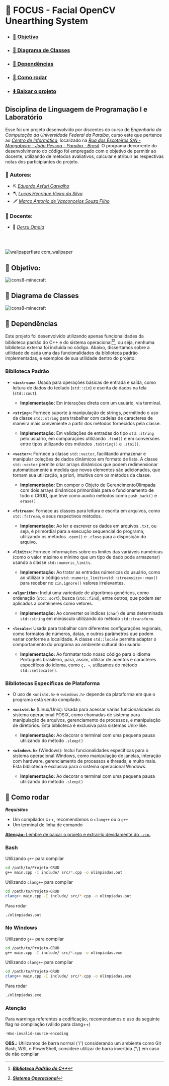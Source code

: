# :gem: FOCUS - Facial OpenCV Unearthing System

- ### [:dart: Objetivo](#dart-objetivo-1)
- ### [:apple: Diagrama de Classes](#handball_person-diagrama-de-classes-1)
- ### [:cut_of_meat: Dependências](#person_fencing-dependências-1)
- ### [:zombie: Como rodar](#bicyclist-como-rodar-1)
- ### [:arrow_down: Baixar o projeto](https://github.com/Asfuri/Projeto-CRUD/archive/refs/heads/main.zip)

<!-- Atualizar links acima -->

## Disciplina de Linguagem de Programação I e Laboratório

Esse foi um projeto desenvolvido por discentes do curso de *Engenharia da Computação da Universidade Federal da Paraíba*, curso este que pertence ao *[Centro de Informática](http://ci.ufpb.br/)*, localizado na *[Rua dos Escoteiros S/N - Mangabeira - João Pessoa - Paraíba - Brasil](https://g.co/kgs/xobLzCE)*. O programa decorrente do desenvolvimento do código foi empregado com o objetivo de permitir ao docente, utilizando de métodos avaliativos, calcular e atribuir as respectivas notas dos participiantes do projeto. 

### :deciduous_tree: Autores:

-  :pick:  *[Eduardo Asfuri Carvalho](https://github.com/Asfuri)*
-  :axe:  *[Lucas Henrique Vieira da Silva](https://github.com/hvslucas)*
-  :dagger:  *[Marco Antonio de Vasconcelos Souza Filho](https://github.com/MarcoFilho1)*

###  :deciduous_tree: Docente:

-  	:bow_and_arrow: *[Derzu Omaia](https://github.com/derzu)*
<br>
<br>

![wallpaperflare com_wallpaper](https://github.com/user-attachments/assets/0c1610d9-f5bd-4bd7-90b6-7613d0beb32b)

<!-- Colocar link na imagem -->

## :dart: Objetivo:

![icons8-minecraft](https://github.com/user-attachments/assets/bcd1373c-9cde-42af-a64c-3358963fc586)

## :apple: Diagrama de Classes

![icons8-minecraft](https://github.com/user-attachments/assets/9ac4ab9c-65a9-40d5-bc24-03d20cd1ebf9)

## :cut_of_meat: Dependências

Este projeto foi desenvolvido utilizando apenas funcionalidades da biblioteca padrão do C++ e do sistema operacional[^3][^4], ou seja, nenhuma biblioteca externa foi incluída no código. Abaixo, dissertamos sobre a utilidade de cada uma das funcionalidades da biblioteca padrão implementadas, e exemplos de sua utilidade dentro do projeto:

[^3]: ***[Biblioteca Padrão do C++](https://en.cppreference.com/w/cpp/header)***
[^4]: ***[Sistema Operacional](https://tecnoblog.net/responde/o-que-e-um-sistema-operacional/)***

### Biblioteca Padrão

- **`<iostream>`**: Usada para operações básicas de entrada e saída, como leitura de dados do teclado (`std::cin`) e escrita de dados na tela (`std::cout`).
  - **Implementação:** Em interações direta com um usuário, via terminal.

- **`<string>`**: Fornece suporte à manipulação de strings, permitindo o uso da classe `std::string` para trabalhar com cadeias de caracteres de maneira mais conveniente a partir dos métodos fornecidos pela classe.
  - **Implementação:** Em validações de entradas do tipo `std::string` pelo usuário, em comparações utilizando `.find()` e em conversões entre tipos utilizando dos métodos `.toString()` e `.stoi()`.

- **`<vector>`**: Fornece a classe `std::vector`, facilitando armazenar e manipular coleções de dados dinâmicos em formato de lista. A classe `std::vector` permite criar arrays dinâmicos que podem redimensionar automaticamente à medida que novos elementos são adicionados, que tornam sua utilização, a priori, intuitiva com os métodos da classe.
  - **Implementação:** Em compor o Objeto de GerencimentoOlimpada com dois arrays dinâmicos primordiais para o funcionamento de todo o CRUD, que teve como auxílio métodos como `push_back()` e `erase()`

- **`<fstream>`**: Fornece as classes para leitura e escrita em arquivos, como `std::fstream`, e seus respectivos métodos.
  - **Implementação:** Ao ler e escrever os dados em arquivos `.txt`, ou seja, é primordial para a execução sequencial do programa, utilizando os métodos `.open()` e `.close` para a disposição do arquivo.

- **`<limits>`**: Fornece informações sobre os limites das variáveis numéricas (como o valor máximo e mínimo que um tipo de dado pode armazenar) usando a classe `std::numeric_limits`.
  - **Implementação:** Ao tratar as entradas númericas do usuário, como ao utilizar o código `std::numeric_limits<std::streamsize>::max()` para receber no `cin.ignore()` valores irrelevantes.

- **`<algorithm>`**: Inclui uma variedade de algoritmos genéricos, como ordenação (`std::sort`), busca (`std::find`), entre outros, que podem ser aplicados a contêineres como vetores.
  - **Implementação:** Ao converter os ìndices (`char`) de uma determinada `std::string` em minúsculo utilizando do método `std::transform`.

- **`<locale>`**: Usada para trabalhar com diferentes configurações regionais, como formatos de números, datas, e outros parâmetros que podem variar conforme a localidade. A classe `std::locale` permite adaptar o comportamento do programa ao ambiente cultural do usuário.
  - **Implementação:** Ao formatar todo nosso código para o idioma Português brasileiro, para, assim, utilizar de acentos e caracteres especifícos do idioma, como `ç, ~`, utilizamos do método `std::setlocale()`.

### Bibliotecas Específicas de Plataforma
- O uso de `<unistd.h>` e `<windows.h>` depende da plataforma em que o programa está sendo compilado.

- **`<unistd.h>`** (Linux/Unix): Usada para acessar várias funcionalidades do sistema operacional POSIX, como chamadas de sistema para manipulação de arquivos, gerenciamento de processos, e manipulação de diretórios. Esta biblioteca é exclusiva para sistemas Unix-like.
  - **Implementação:** Ao decorar o terminal com uma pequena pausa utilizando do método `.sleep()`
  
- **`<windows.h>`** (Windows): Inclui funcionalidades específicas para o sistema operacional Windows, como manipulação de janelas, interação com hardware, gerenciamento de processos e threads, e muito mais. Esta biblioteca é exclusiva para o sistema operacional Windows.
  - **Implementação:** Ao decorar o terminal com uma pequena pausa utilizando do método `.sleep()`

## :zombie: Como rodar

***Requisitos***
- Um compilador c++, recomendamos o `clang++` ou o `g++`
- Um terminal de linha de comando

[**Atenção:** Lembre de baixar o projeto e extraí-lo devidamente do `.zip`.](#medal_sports-projeto-crud---jogos-olímpicos)

### Bash

Utilizando `g++` para compilar

```sh
cd /path/to/Projeto-CRUD
g++ main.cpp -I include/ src/*.cpp -o olimpiadas.out
```

Utilizando `clang++` para compilar

```sh
cd /path/to/Projeto-CRUD
clang++ main.cpp -I include/ src/*.cpp -o olimpiadas.out
```

Para rodar

```sh
./olimpiadas.out
```

### No Windows

Utilizando `g++` para compilar

```sh
cd /path/to/Projeto-CRUD
g++ main.cpp -I include/ src/*.cpp -o olimpiadas.exe
```

Utilizando `clang++` para compilar

```sh
cd /path/to/Projeto-CRUD
clang++ main.cpp -I include/ src/*.cpp -o olimpiadas.exe
```

Para rodar

```sh
./olimpiadas.exe
```

### Atenção
Para warnings referentes a codificação, recomendamos o uso da seguinte flag na compilação (válido para clang++)
```sh
-Wno-invalid-source-encoding
```

**OBS.:** Utilizamos de barra normal ('/') considerando um ambiente como Git Bash, WSL e PowerShell, considere utilizar de barra invertida ('\\') em caso de não compilar
